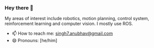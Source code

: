 ### Hey there 👋 
<!--
**anubhav1772/anubhav1772** is a ✨ _special_ ✨ repository because its `README.md` (this file) appears on your GitHub profile.
![](https://komarev.com/ghpvc/?username=anubhav1772&style=flat&color=lightgrey) 
<a href="https://stackoverflow.com/users/5810950/anubhav-singh?tab=profile"><img src="https://edent.github.io/SuperTinyIcons/images/svg/stackoverflow.svg" width="16" title="Stack Overflow">StackOverflow</a> 
Here are some ideas to get you started:
- 🔭 I’m currently working on ...
-->
My areas of interest include robotics, motion planning, control system, reinforcement learning and computer vision. I mostly use ROS.
- 📫 How to reach me: singh7.anubhav@gmail.com
- 😄 Pronouns: [he/him]
